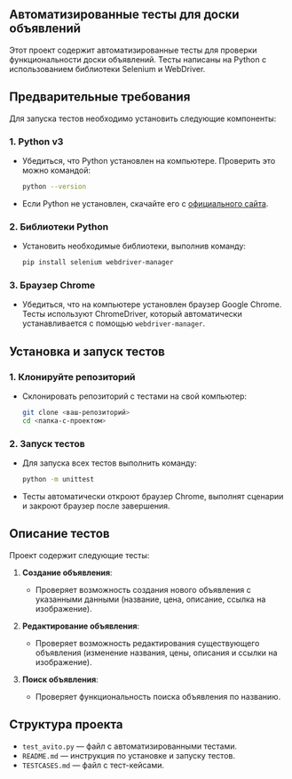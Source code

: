 ## Автоматизированные тесты для доски объявлений

Этот проект содержит автоматизированные тесты для проверки функциональности доски объявлений. Тесты написаны на Python с использованием библиотеки Selenium и WebDriver.


## Предварительные требования

Для запуска тестов необходимо установить следующие компоненты:

### 1. **Python v3**
   - Убедиться, что Python установлен на компьютере. Проверить это можно командой:
     ```bash
     python --version
     ```
   - Если Python не установлен, скачайте его с [официального сайта](https://www.python.org/downloads/).

### 2. **Библиотеки Python**
   - Установить необходимые библиотеки, выполнив команду:
     ```bash
     pip install selenium webdriver-manager
     ```

### 3. **Браузер Chrome**
   - Убедиться, что на компьютере установлен браузер Google Chrome.
    Тесты используют ChromeDriver, который автоматически устанавливается с помощью `webdriver-manager`.


## Установка и запуск тестов

### 1. **Клонируйте репозиторий**
   - Склонировать репозиторий с тестами на свой компьютер:
     ```bash
     git clone <ваш-репозиторий>
     cd <папка-с-проектом>
     ```

### 2. **Запуск тестов**
   - Для запуска всех тестов выполнить команду:
     ```bash
     python -m unittest
     ```
   - Тесты автоматически откроют браузер Chrome, выполнят сценарии и закроют браузер после завершения.

## Описание тестов

Проект содержит следующие тесты:

1. **Создание объявления**:
   - Проверяет возможность создания нового объявления с указанными данными (название, цена, описание, ссылка на изображение).

2. **Редактирование объявления**:
   - Проверяет возможность редактирования существующего объявления (изменение названия, цены, описания и ссылки на изображение).

3. **Поиск объявления**:
   - Проверяет функциональность поиска объявления по названию.


## Структура проекта

- `test_avito.py` — файл с автоматизированными тестами.
- `README.md` — инструкция по установке и запуску тестов.
- `TESTCASES.md` — файл с тест-кейсами.

